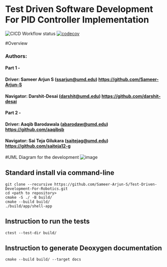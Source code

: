 # Test Driven Software Development For PID Controller Implementation
![CICD Workflow status](https://github.com/Sameer-Arjun-S/Test-Driven-Development-For-Robotics/actions/workflows/run-unit-test-and-upload-codecov.yml/badge.svg)
[![codecov](https://codecov.io/gh/Sameer-Arjun-S/Test-Driven-Development-For-Robotics/branch/main/graph/badge.svg)](https://codecov.io/gh/gh/Sameer-Arjun-S/Test-Driven-Development-For-Robotics)  

#Overview 
### Authors:
#### Part 1 -
 #### Driver: Sameer Arjun S (ssarjun@umd.edu) https://github.com/Sameer-Arjun-S
 #### Navigator: Darshit-Desai (darshit@umd.edu) https://github.com/darshit-desai

#### Part 2 - 
 #### Driver: Aaqib Barodawala (abarodaw@umd.edu) https://github.com/aaqibsb
 #### Navigator: Sai Teja Gilukara (saitejag@umd.edu) https://github.com/saiteja12-g

#UML Diagram for the development
![image](https://github.com/Sameer-Arjun-S/Test-Driven-Development-For-Robotics/assets/112655999/9fd655af-85f9-4e2c-9aaa-f5c271f9bfa8)

## Standard install via command-line
```
git clone --recursive https://github.com/Sameer-Arjun-S/Test-Driven-Development-For-Robotics.git
cd <path to repository>
cmake -S ./ -B build/
cmake --build build/
./build/app/shell-app
```
## Instruction to run the tests
```
ctest --test-dir build/
```
## Instruction to generate Deoxygen documentation
```
cmake --build build/ --target docs
```
